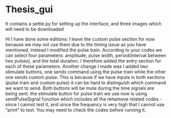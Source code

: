 # Thesis_gui
It contains a settle.py for setting up the interface, and three images which will need to be downloaded 

Hi I have done some editions: I leave the custom pulse section for now because we may not use them due to the timing issue as you have mentioned, instead I modified the pulse train. According to your codes we can select four parameters: amplitude, pulse width, period(interval between two pulses), and the total duration. I therefore added the entry section for each of these parameters. Another change I made was I added two stimulate buttons, one sends command using the pulse train while the other one sends custom pulse. This is because if we have inputs in both sections (pulse train and custom pulse) it can be hard to distinguish which command we want to send. Both buttons will be mute during the time signals are being sent. the stimulate button for pulse train we use now is using sendPulseSignal function which includes all the rehamove related codes - since I cannot test it, and since the frequency is very high that I cannot use "print" to test. You may need to check the codes before running it.
